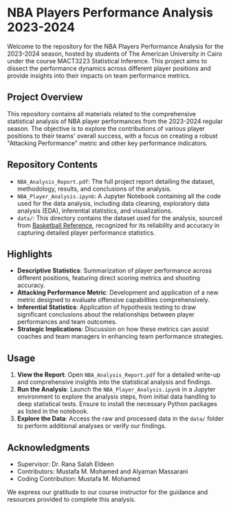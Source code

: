 # NBA Players Performance Analysis 2023-2024

Welcome to the repository for the NBA Players Performance Analysis for the 2023-2024 season, hosted by students of The American University in Cairo under the course MACT3223 Statistical Inference. This project aims to dissect the performance dynamics across different player positions and provide insights into their impacts on team performance metrics.

## Project Overview

This repository contains all materials related to the comprehensive statistical analysis of NBA player performances from the 2023-2024 regular season. The objective is to explore the contributions of various player positions to their teams' overall success, with a focus on creating a robust "Attacking Performance" metric and other key performance indicators.

## Repository Contents

- `NBA_Analysis_Report.pdf`: The full project report detailing the dataset, methodology, results, and conclusions of the analysis.
- `NBA_Player_Analysis.ipynb`: A Jupyter Notebook containing all the code used for the data analysis, including data cleaning, exploratory data analysis (EDA), inferential statistics, and visualizations.
- `data/`: This directory contains the dataset used for the analysis, sourced from [Basketball Reference](https://www.basketball-reference.com/leagues/NBA_2024_per_game.html), recognized for its reliability and accuracy in capturing detailed player performance statistics.

## Highlights

- **Descriptive Statistics**: Summarization of player performance across different positions, featuring direct scoring metrics and shooting accuracy.
- **Attacking Performance Metric**: Development and application of a new metric designed to evaluate offensive capabilities comprehensively.
- **Inferential Statistics**: Application of hypothesis testing to draw significant conclusions about the relationships between player performances and team outcomes.
- **Strategic Implications**: Discussion on how these metrics can assist coaches and team managers in enhancing team performance strategies.

## Usage

1. **View the Report**: Open `NBA_Analysis_Report.pdf` for a detailed write-up and comprehensive insights into the statistical analysis and findings.
2. **Run the Analysis**: Launch the `NBA_Player_Analysis.ipynb` in a Jupyter environment to explore the analysis steps, from initial data handling to deep statistical tests. Ensure to install the necessary Python packages as listed in the notebook.
3. **Explore the Data**: Access the raw and processed data in the `data/` folder to perform additional analyses or verify our findings.



## Acknowledgments

- Supervisor: Dr. Rana Salah Eldeen
- Contributors: Mustafa M. Mohamed and Alyaman Massarani
- Coding Contribution: Mustafa M. Mohamed 

We express our gratitude to our course instructor for the guidance and resources provided to complete this analysis.


